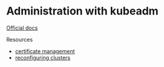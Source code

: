 # Administration with kubeadm

[Official docs](https://kubernetes.io/docs/tasks/administer-cluster/kubeadm/)

Resources

- [certificate management](certs/README.md)
- [reconfiguring clusters](reconfiguration/README.md)
